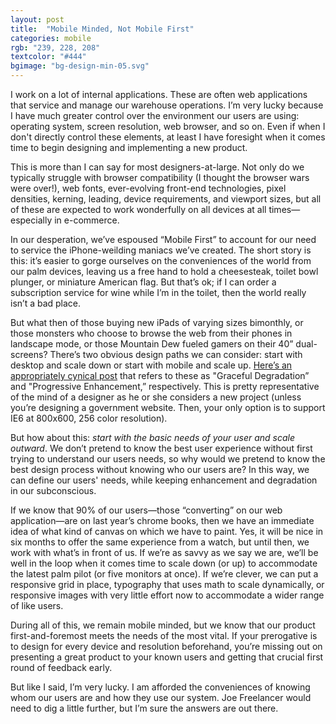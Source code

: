 ```yaml
---
layout: post
title:  "Mobile Minded, Not Mobile First"
categories: mobile
rgb: "239, 228, 208"
textcolor: "#444"
bgimage: "bg-design-min-05.svg"
---
```


I work on a lot of internal applications. These are often web applications that service and manage our warehouse operations. I’m very lucky because I have much greater control over the environment our users are using: operating system, screen resolution, web browser, and so on. Even if when I don't directly control these elements, at least I have foresight when it comes time to begin designing and implementing a new product.

This is more than I can say for most designers-at-large. Not only do we typically struggle with browser compatibility (I thought the browser wars were over!), web fonts, ever-evolving front-end technologies, pixel densities, kerning, leading, device requirements, and viewport sizes, but all of these are expected to work wonderfully on all devices at all times—especially in e-commerce.

In our desperation, we’ve espoused “Mobile First” to account for our need to service the iPhone-weilding maniacs we’ve created. The short story is this: it’s easier to gorge ourselves on the conveniences of the world from our palm devices, leaving us a free hand to hold a cheesesteak, toilet bowl plunger, or miniature American flag. But that’s ok; if I can order a subscription service for wine while I’m in the toilet, then the world really isn’t a bad place.

But what then of those buying new iPads of varying sizes bimonthly, or those monsters who choose to browse the web from their phones in landscape mode, or those Mountain Dew fueled gamers on their 40” dual-screens? There’s two obvious design paths we can consider: start with desktop and scale down or start with mobile and scale up. [Here’s an appropriately cynical post](http://designshack.net/articles/css/mobilefirst/) that refers to these as "Graceful Degradation” and "Progressive Enhancement,” respectively. This is pretty representative of the mind of a designer as he or she considers a new project (unless you’re designing a government website. Then, your only option is to support IE6 at 800x600, 256 color resolution).

But how about this: *start with the basic needs of your user and scale outward*. We don’t pretend to know the best user experience without first trying to understand our users needs, so why would we pretend to know the best design process without knowing who our users are? In this way, we can define our users' needs, while keeping enhancement and degradation in our subconscious.

If we know that 90% of our users—those “converting” on our web application—are on last year’s chrome books, then we have an immediate idea of what kind of canvas on which we have to paint. Yes, it will be nice in six months to offer the same experience from a watch, but until then, we work with what’s in front of us. If we’re as savvy as we say we are, we’ll be well in the loop when it comes time to scale down (or up) to accommodate the latest palm pilot (or five monitors at once). If we’re clever, we can put a responsive grid in place, typography that uses math to scale dynamically, or responsive images with very little effort now to accommodate a wider range of like users.

During all of this, we remain mobile minded, but we know that our product first-and-foremost meets the needs of the most vital. If your prerogative is to design for every device and resolution beforehand, you’re missing out on presenting a great product to your known users and getting that crucial first round of feedback early.

But like I said, I’m very lucky. I am afforded the conveniences of knowing whom our users are and how they use our system. Joe Freelancer would need to dig a little further, but I’m sure the answers are out there.